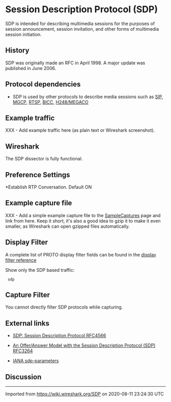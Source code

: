 # Session Description Protocol (SDP)

SDP is intended for describing multimedia sessions for the purposes of session announcement, session invitation, and other forms of multimedia session initiation.

## History

SDP was originally made an RFC in April 1998. A major update was published in June 2006.

## Protocol dependencies

  - SDP is used by other protocols to describe media sessions such as [SIP](/SIP), [MGCP](/MGCP), [RTSP](/RTSP), [BICC](/BICC), [H248/MEGACO](/H248/MEGACO)

## Example traffic

XXX - Add example traffic here (as plain text or Wireshark screenshot).

## Wireshark

The SDP dissector is fully functional.

## Preference Settings

\*Establish RTP Conversation. Default ON

## Example capture file

XXX - Add a simple example capture file to the [SampleCaptures](/SampleCaptures) page and link from here. Keep it short, it's also a good idea to gzip it to make it even smaller, as Wireshark can open gzipped files automatically.

## Display Filter

A complete list of PROTO display filter fields can be found in the [display filter reference](http://www.wireshark.org/docs/dfref/s/sdp.html)

Show only the SDP based traffic:

``` 
 sdp 
```

## Capture Filter

You cannot directly filter SDP protocols while capturing.

## External links

  - [SDP: Session Description Protocol RFC4566](http://www.ietf.org/rfc/rfc4566.txt?number=4566)

  - [An Offer/Answer Model with the Session Description Protocol (SDP) RFC3264](http://www.ietf.org/rfc/rfc3264.txt?number=3264)

  - [IANA sdp-parameters](http://www.iana.org/assignments/sdp-parameters)

## Discussion

---

Imported from https://wiki.wireshark.org/SDP on 2020-08-11 23:24:30 UTC
